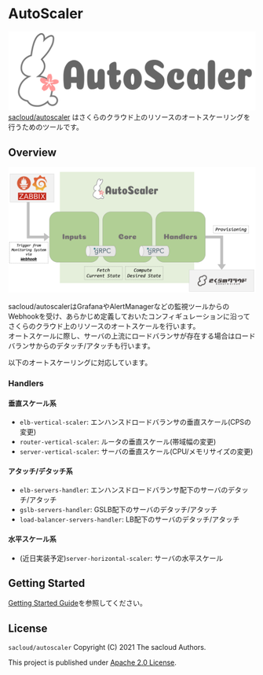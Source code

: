 # AutoScaler

![logo.svg](./docs/images/logo.svg)
[sacloud/autoscaler](https://github.com/sacloud/autoscaler) はさくらのクラウド上のリソースのオートスケーリングを行うためのツールです。

## Overview

![architecture.png](./docs/images/architecture.png)

sacloud/autoscalerはGrafanaやAlertManagerなどの監視ツールからのWebhookを受け、あらかじめ定義しておいたコンフィギュレーションに沿ってさくらのクラウド上のリソースのオートスケールを行います。  
オートスケールに際し、サーバの上流にロードバランサが存在する場合はロードバランサからのデタッチ/アタッチも行います。

以下のオートスケーリングに対応しています。

### Handlers

#### 垂直スケール系

- `elb-vertical-scaler`: エンハンスドロードバランサの垂直スケール(CPSの変更)
- `router-vertical-scaler`: ルータの垂直スケール(帯域幅の変更)
- `server-vertical-scaler`: サーバの垂直スケール(CPU/メモリサイズの変更)
  
#### アタッチ/デタッチ系

- `elb-servers-handler`: エンハンスドロードバランサ配下のサーバのデタッチ/アタッチ
- `gslb-servers-handler`: GSLB配下のサーバのデタッチ/アタッチ
- `load-balancer-servers-handler`: LB配下のサーバのデタッチ/アタッチ
  
#### 水平スケール系

- (近日実装予定)`server-horizontal-scaler`: サーバの水平スケール


## Getting Started

[Getting Started Guide](./docs/getting_started.md)を参照してください。

## License

`sacloud/autoscaler` Copyright (C) 2021 The sacloud Authors.

This project is published under [Apache 2.0 License](LICENSE.txt).

